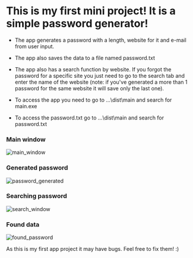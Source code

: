 # This is my first mini project! It is a simple password generator!

* The app generates a password with a length, website for it and e-mail from user input.

* The app also saves the data to a file named password.txt

* The app also has a search function by website. If you forgot the password for a specific site you just need to go to the search tab and enter the name of the website (note: if you've generated a more than 1 password for the same website it will save only the last one).

* To access the app you need to go to ...\dist\main and search for main.exe
* To access the password.txt go to ...\dist\main and search for password.txt

### Main window
![main_window](https://user-images.githubusercontent.com/106109451/179818282-86d5b331-8882-4a51-8c34-b69892cb71bf.png)



### Generated password
![password_generated](https://user-images.githubusercontent.com/106109451/179818346-517dd619-f361-4e95-982e-f2342b9fb85e.png)



### Searching password
![search_window](https://user-images.githubusercontent.com/106109451/179818404-ca63e2ea-9ac0-4395-8522-fe05b0e6021f.png)



### Found data
![found_password](https://user-images.githubusercontent.com/106109451/179818449-bf94d491-edf2-42ed-b40e-cb8e8b64225d.png)


As this is my first app project it may have bugs. Feel free to fix them! :)
